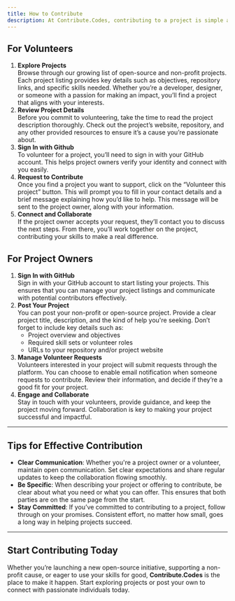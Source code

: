 ```yaml
---
title: How to Contribute
description: At Contribute.Codes, contributing to a project is simple and straightforward. Whether you're a project owner looking for collaborators or a volunteer ready to make an impact, here’s how you can get involved.
---
```


## For Volunteers

1. **Explore Projects**  
   Browse through our growing list of open-source and non-profit projects. Each project listing provides key details such as objectives, repository links, and specific skills needed. Whether you’re a developer, designer, or someone with a passion for making an impact, you’ll find a project that aligns with your interests.
2. **Review Project Details**  
   Before you commit to volunteering, take the time to read the project description thoroughly. Check out the project’s website, repository, and any other provided resources to ensure it’s a cause you’re passionate about.
3. **Sign In with Github**  
   To volunteer for a project, you’ll need to sign in with your GitHub account. This helps project owners verify your identity and connect with you easily.
4. **Request to Contribute**  
   Once you find a project you want to support, click on the “Volunteer this project” button. This will prompt you to fill in your contact details and a brief message explaining how you’d like to help. This message will be sent to the project owner, along with your information.
5. **Connect and Collaborate**  
   If the project owner accepts your request, they’ll contact you to discuss the next steps. From there, you’ll work together on the project, contributing your skills to make a real difference.

## For Project Owners

1. **Sign In with GitHub**  
   Sign in with your GitHub account to start listing your projects. This ensures that you can manage your project listings and communicate with potential contributors effectively.
2. **Post Your Project**  
   You can post your non-profit or open-source project. Provide a clear project title, description, and the kind of help you're seeking. Don’t forget to include key details such as:
   - Project overview and objectives
   - Required skill sets or volunteer roles
   - URLs to your repository and/or project website
3. **Manage Volunteer Requests**  
   Volunteers interested in your project will submit requests through the platform. You can choose to enable email notification when someone requests to contribute. Review their information, and decide if they’re a good fit for your project.
4. **Engage and Collaborate**  
   Stay in touch with your volunteers, provide guidance, and keep the project moving forward. Collaboration is key to making your project successful and impactful.

---

## Tips for Effective Contribution

- **Clear Communication**: Whether you're a project owner or a volunteer, maintain open communication. Set clear expectations and share regular updates to keep the collaboration flowing smoothly.
- **Be Specific**: When describing your project or offering to contribute, be clear about what you need or what you can offer. This ensures that both parties are on the same page from the start.
- **Stay Committed**: If you’ve committed to contributing to a project, follow through on your promises. Consistent effort, no matter how small, goes a long way in helping projects succeed.

---

## Start Contributing Today

Whether you’re launching a new open-source initiative, supporting a non-profit cause, or eager to use your skills for good, **Contribute.Codes** is the place to make it happen. Start exploring projects or post your own to connect with passionate individuals today.
